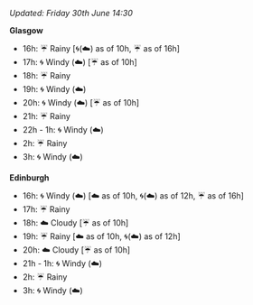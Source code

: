*Updated: Friday 30th June 14:30*

**Glasgow**

* 16h: :umbrella: Rainy [:cyclone:(:cloud:) as of 10h, :umbrella: as of 16h]
* 17h: :cyclone: Windy (:cloud:) [:umbrella: as of 10h]
* 18h: :umbrella: Rainy
* 19h: :cyclone: Windy (:cloud:)
* 20h: :cyclone: Windy (:cloud:) [:umbrella: as of 10h]
* 21h: :umbrella: Rainy
* 22h - 1h: :cyclone: Windy (:cloud:)
* 2h: :umbrella: Rainy
* 3h: :cyclone: Windy (:cloud:)

**Edinburgh**

* 16h: :cyclone: Windy (:cloud:) [:cloud: as of 10h, :cyclone:(:cloud:) as of 12h, :umbrella: as of 16h]
* 17h: :umbrella: Rainy
* 18h: :cloud: Cloudy [:umbrella: as of 10h]
* 19h: :umbrella: Rainy [:cloud: as of 10h, :cyclone:(:cloud:) as of 12h]
* 20h: :cloud: Cloudy [:umbrella: as of 10h]
* 21h - 1h: :cyclone: Windy (:cloud:)
* 2h: :umbrella: Rainy
* 3h: :cyclone: Windy (:cloud:)
